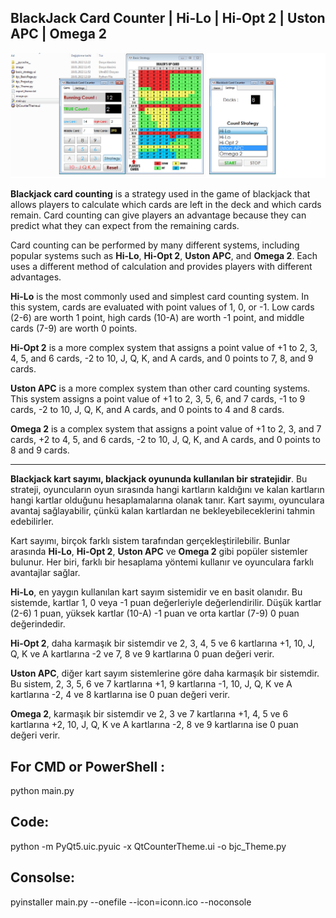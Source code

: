## BlackJack Card Counter | Hi-Lo | Hi-Opt 2 | Uston APC | Omega 2

![alt text](/image/BlackJack_Card_Counter.png "BlackJack Card Counter")


**Blackjack card counting** is a strategy used in the game of blackjack that allows players to calculate which cards are left in the deck and which cards remain. Card counting can give players an advantage because they can predict what they can expect from the remaining cards.

Card counting can be performed by many different systems, including popular systems such as **Hi-Lo**, **Hi-Opt 2**, **Uston APC**, and **Omega 2**. Each uses a different method of calculation and provides players with different advantages.

**Hi-Lo** is the most commonly used and simplest card counting system. In this system, cards are evaluated with point values of 1, 0, or -1. Low cards (2-6) are worth 1 point, high cards (10-A) are worth -1 point, and middle cards (7-9) are worth 0 points.

**Hi-Opt 2** is a more complex system that assigns a point value of +1 to 2, 3, 4, 5, and 6 cards, -2 to 10, J, Q, K, and A cards, and 0 points to 7, 8, and 9 cards.

**Uston APC** is a more complex system than other card counting systems. This system assigns a point value of +1 to 2, 3, 5, 6, and 7 cards, -1 to 9 cards, -2 to 10, J, Q, K, and A cards, and 0 points to 4 and 8 cards.

**Omega 2** is a complex system that assigns a point value of +1 to 2, 3, and 7 cards, +2 to 4, 5, and 6 cards, -2 to 10, J, Q, K, and A cards, and 0 points to 8 and 9 cards.

----------------------------


**Blackjack kart sayımı, blackjack oyununda kullanılan bir stratejidir**. Bu strateji, oyuncuların oyun sırasında hangi kartların kaldığını ve kalan kartların hangi kartlar olduğunu hesaplamalarına olanak tanır. Kart sayımı, oyunculara avantaj sağlayabilir, çünkü kalan kartlardan ne bekleyebileceklerini tahmin edebilirler.

Kart sayımı, birçok farklı sistem tarafından gerçekleştirilebilir. Bunlar arasında **Hi-Lo**, **Hi-Opt 2**, **Uston APC** ve **Omega 2** gibi popüler sistemler bulunur. Her biri, farklı bir hesaplama yöntemi kullanır ve oyunculara farklı avantajlar sağlar.

**Hi-Lo**, en yaygın kullanılan kart sayım sistemidir ve en basit olanıdır. Bu sistemde, kartlar 1, 0 veya -1 puan değerleriyle değerlendirilir. Düşük kartlar (2-6) 1 puan, yüksek kartlar (10-A) -1 puan ve orta kartlar (7-9) 0 puan değerindedir.

**Hi-Opt 2**, daha karmaşık bir sistemdir ve 2, 3, 4, 5 ve 6 kartlarına +1, 10, J, Q, K ve A kartlarına -2 ve 7, 8 ve 9 kartlarına 0 puan değeri verir.

**Uston APC**, diğer kart sayım sistemlerine göre daha karmaşık bir sistemdir. Bu sistem, 2, 3, 5, 6 ve 7 kartlarına +1, 9 kartlarına -1, 10, J, Q, K ve A kartlarına -2, 4 ve 8 kartlarına ise 0 puan değeri verir.

**Omega 2**, karmaşık bir sistemdir ve 2, 3 ve 7 kartlarına +1, 4, 5 ve 6 kartlarına +2, 10, J, Q, K ve A kartlarına -2, 8 ve 9 kartlarına ise 0 puan değeri verir.



## For CMD or PowerShell :
python main.py

## Code:
python -m PyQt5.uic.pyuic -x QtCounterTheme.ui -o bjc_Theme.py

## Consolse:
pyinstaller main.py --onefile --icon=iconn.ico --noconsole
